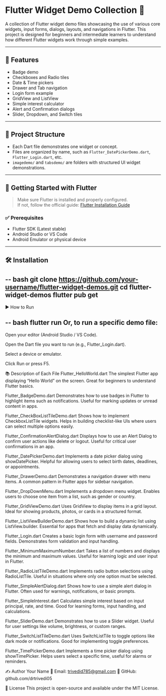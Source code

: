 # Flutter Widget Demo Collection 🚀

A collection of Flutter widget demo files showcasing the use of various core widgets, input forms, dialogs, layouts, and navigations in Flutter. This project is designed for beginners and intermediate learners to understand how different Flutter widgets work through simple examples.

---

## 🧰 Features

- Badge demo  
- Checkboxes and Radio tiles  
- Date & Time pickers  
- Drawer and Tab navigation  
- Login form example  
- GridView and ListView  
- Simple interest calculator  
- Alert and Confirmation dialogs  
- Slider, Dropdown, and Switch tiles  

---

## 📁 Project Structure

- Each Dart file demonstrates one widget or concept.
- Files are organized by name, such as `Flutter_DatePickerDemo.dart`, `Flutter_Login.dart`, etc.
- `imagedemo/` and `tabsdemo/` are folders with structured UI widget demonstrations.

---

## 🚀 Getting Started with Flutter

> Make sure Flutter is installed and properly configured.  
> If not, follow the official guide: [Flutter Installation Guide](https://flutter.dev/docs/get-started/install)

### ✅ Prerequisites

- Flutter SDK (Latest stable)
- Android Studio or VS Code
- Android Emulator or physical device

---

## 🛠️ Installation

-- bash
git clone https://github.com/your-username/flutter-widget-demos.git
cd flutter-widget-demos
flutter pub get
--
▶️ How to Run

-- bash
flutter run
Or, to run a specific demo file:
--
Open your editor (Android Studio / VS Code).

Open the Dart file you want to run (e.g., Flutter_Login.dart).

Select a device or emulator.

Click Run or press F5.

📚 Description of Each File
Flutter_HelloWorld.dart
The simplest Flutter app displaying “Hello World” on the screen. Great for beginners to understand Flutter basics.

Flutter_BadgeDemo.dart
Demonstrates how to use badges in Flutter to highlight items such as notifications. Useful for marking updates or unread content in apps.

Flutter_CheckBoxListTileDemo.dart
Shows how to implement CheckboxListTile widgets. Helps in building checklist-like UIs where users can select multiple options easily.

Flutter_ConfirmationAlertDialog.dart
Displays how to use an Alert Dialog to confirm user actions like delete or logout. Useful for critical user confirmations in an app.

Flutter_DatePickerDemo.dart
Implements a date picker dialog using showDatePicker. Helpful for allowing users to select birth dates, deadlines, or appointments.

Flutter_DrawerDemo.dart
Demonstrates a navigation drawer with menu items. A common pattern in Flutter apps for sidebar navigation.

Flutter_DropDownMenu.dart
Implements a dropdown menu widget. Enables users to choose one item from a list, such as gender or country.

Flutter_GridViewDemo.dart
Uses GridView to display items in a grid layout. Ideal for showing products, photos, or cards in a structured format.

Flutter_ListViewBuilderDemo.dart
Shows how to build a dynamic list using ListView.builder. Essential for apps that fetch and display data dynamically.

Flutter_Login.dart
Creates a basic login form with username and password fields. Demonstrates form validation and input handling.

Flutter_MinimumMaximumNumber.dart
Takes a list of numbers and displays the minimum and maximum values. Useful for learning logic and user input in Flutter.

Flutter_RadioListTileDemo.dart
Implements radio button selections using RadioListTile. Useful in situations where only one option must be selected.

Flutter_SimpleAlertDialog.dart
Shows how to use a simple alert dialog in Flutter. Often used for warnings, notifications, or basic prompts.

Flutter_SimpleInterest.dart
Calculates simple interest based on input principal, rate, and time. Good for learning forms, input handling, and calculations.

Flutter_SliderDemo.dart
Demonstrates how to use a Slider widget. Useful for user settings like volume, brightness, or custom ranges.

Flutter_SwitchListTileDemo.dart
Uses SwitchListTile to toggle options like dark mode or notifications. Good for implementing toggle preferences.

Flutter_TimePickerDemo.dart
Implements a time picker dialog using showTimePicker. Helps users select a specific time, useful for alarms or reminders.

✍️ Author
Your Name
📧 Email: trivedid785@gmail.com
🔗 GitHub: github.com/drtrivedi05

📄 License
This project is open-source and available under the MIT License.
